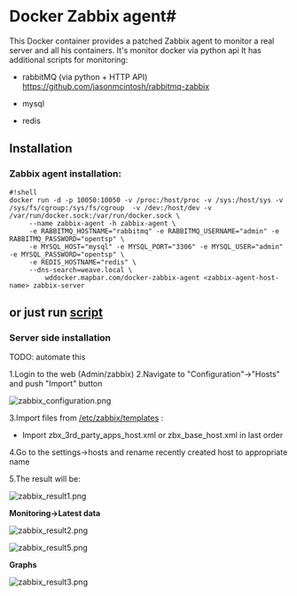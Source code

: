 # Docker Zabbix agent#

This Docker container provides a patched Zabbix agent to monitor a real server and all his containers.
It's monitor docker via python api
It has additional scripts for monitoring:

* rabbitMQ (via python + HTTP API)  https://github.com/jasonmcintosh/rabbitmq-zabbix

* mysql

* redis

## Installation ##

### Zabbix agent installation: ###


```
#!shell
docker run -d -p 10050:10050 -v /proc:/host/proc -v /sys:/host/sys -v /sys/fs/cgroup:/sys/fs/cgroup  -v /dev:/host/dev -v /var/run/docker.sock:/var/run/docker.sock \
     --name zabbix-agent -h zabbix-agent \
     -e RABBITMQ_HOSTNAME="rabbitmq" -e RABBITMQ_USERNAME="admin" -e RABBITMQ_PASSWORD="opentsp" \
     -e MYSQL_HOST="mysql" -e MYSQL_PORT="3306" -e MYSQL_USER="admin" -e MYSQL_PASSWORD="opentsp" \
     -e REDIS_HOSTNAME="redis" \
     --dns-search=weave.local \
         wddocker.mapbar.com/docker-zabbix-agent <zabbix-agent-host-name> zabbix-server

```
##  or just run [script](https://bitbucket.org/codeabovelab/ni-opentsp-scripts/src/master/install_monitoring_agent.sh?at=master) ##

### Server side installation ###
TODO: automate this

1.Login to the web (Admin/zabbix)
2.Navigate to "Configuration"->"Hosts" and push "Import" button

![zabbix_configuration.png](https://bitbucket.org/repo/MqG9eq/images/1581131486-zabbix_configuration.png)

3.Import files from [/etc/zabbix/templates](https://bitbucket.org/codeabovelab/ni-opentsp-zabbix-agent/src/master/etc/zabbix/templates/?at=master) :

* Import zbx_3rd_party_apps_host.xml or zbx_base_host.xml in last order 

4.Go to the settings->hosts and rename recently created host to appropriate name

5.The result will be:

![zabbix_result1.png](https://bitbucket.org/repo/MqG9eq/images/2956885288-zabbix_result1.png)

**Monitoring->Latest data**

![zabbix_result2.png](https://bitbucket.org/repo/MqG9eq/images/1208408526-zabbix_result2.png)

![zabbix_result5.png](https://bitbucket.org/repo/MqG9eq/images/943434904-zabbix_result5.png)

**Graphs**

![zabbix_result3.png](https://bitbucket.org/repo/MqG9eq/images/1003286710-zabbix_result3.png)